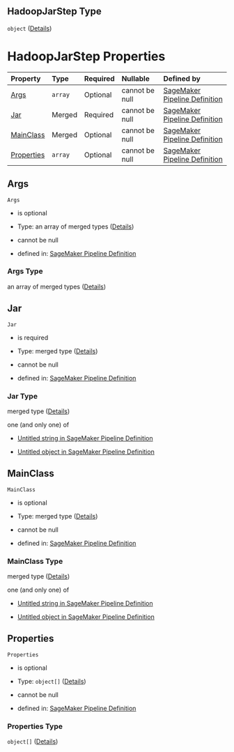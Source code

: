 ## HadoopJarStep Type

`object` ([Details](pipeline-definition-definitions-emrstep-properties-arguments-properties-stepconfig-properties-hadoopjarstep.md))

# HadoopJarStep Properties

| Property                  | Type    | Required | Nullable       | Defined by                                                                                                                                                                                                                                                                                                                                                                               |
| :------------------------ | :------ | :------- | :------------- | :--------------------------------------------------------------------------------------------------------------------------------------------------------------------------------------------------------------------------------------------------------------------------------------------------------------------------------------------------------------------------------------- |
| [Args](#args)             | `array` | Optional | cannot be null | [SageMaker Pipeline Definition](pipeline-definition-definitions-emrstep-properties-arguments-properties-stepconfig-properties-hadoopjarstep-properties-args.md "https://github.com/jerrypeng7773/sagemaker-model-building-pipeline-definition-JSON-schema/schema/#/definitions/EMRStep/properties/Arguments/properties/StepConfig/properties/HadoopJarStep/properties/Args")             |
| [Jar](#jar)               | Merged  | Required | cannot be null | [SageMaker Pipeline Definition](pipeline-definition-definitions-stringargumentvalue.md "https://github.com/jerrypeng7773/sagemaker-model-building-pipeline-definition-JSON-schema/schema/#/definitions/EMRStep/properties/Arguments/properties/StepConfig/properties/HadoopJarStep/properties/Jar")                                                                                      |
| [MainClass](#mainclass)   | Merged  | Optional | cannot be null | [SageMaker Pipeline Definition](pipeline-definition-definitions-stringargumentvalue.md "https://github.com/jerrypeng7773/sagemaker-model-building-pipeline-definition-JSON-schema/schema/#/definitions/EMRStep/properties/Arguments/properties/StepConfig/properties/HadoopJarStep/properties/MainClass")                                                                                |
| [Properties](#properties) | `array` | Optional | cannot be null | [SageMaker Pipeline Definition](pipeline-definition-definitions-emrstep-properties-arguments-properties-stepconfig-properties-hadoopjarstep-properties-properties.md "https://github.com/jerrypeng7773/sagemaker-model-building-pipeline-definition-JSON-schema/schema/#/definitions/EMRStep/properties/Arguments/properties/StepConfig/properties/HadoopJarStep/properties/Properties") |

## Args



`Args`

*   is optional

*   Type: an array of merged types ([Details](pipeline-definition-definitions-stringargumentvalue.md))

*   cannot be null

*   defined in: [SageMaker Pipeline Definition](pipeline-definition-definitions-emrstep-properties-arguments-properties-stepconfig-properties-hadoopjarstep-properties-args.md "https://github.com/jerrypeng7773/sagemaker-model-building-pipeline-definition-JSON-schema/schema/#/definitions/EMRStep/properties/Arguments/properties/StepConfig/properties/HadoopJarStep/properties/Args")

### Args Type

an array of merged types ([Details](pipeline-definition-definitions-stringargumentvalue.md))

## Jar



`Jar`

*   is required

*   Type: merged type ([Details](pipeline-definition-definitions-stringargumentvalue.md))

*   cannot be null

*   defined in: [SageMaker Pipeline Definition](pipeline-definition-definitions-stringargumentvalue.md "https://github.com/jerrypeng7773/sagemaker-model-building-pipeline-definition-JSON-schema/schema/#/definitions/EMRStep/properties/Arguments/properties/StepConfig/properties/HadoopJarStep/properties/Jar")

### Jar Type

merged type ([Details](pipeline-definition-definitions-stringargumentvalue.md))

one (and only one) of

*   [Untitled string in SageMaker Pipeline Definition](pipeline-definition-definitions-stringargumentvalue-oneof-0.md "check type definition")

*   [Untitled object in SageMaker Pipeline Definition](pipeline-definition-definitions-getfunction.md "check type definition")

## MainClass



`MainClass`

*   is optional

*   Type: merged type ([Details](pipeline-definition-definitions-stringargumentvalue.md))

*   cannot be null

*   defined in: [SageMaker Pipeline Definition](pipeline-definition-definitions-stringargumentvalue.md "https://github.com/jerrypeng7773/sagemaker-model-building-pipeline-definition-JSON-schema/schema/#/definitions/EMRStep/properties/Arguments/properties/StepConfig/properties/HadoopJarStep/properties/MainClass")

### MainClass Type

merged type ([Details](pipeline-definition-definitions-stringargumentvalue.md))

one (and only one) of

*   [Untitled string in SageMaker Pipeline Definition](pipeline-definition-definitions-stringargumentvalue-oneof-0.md "check type definition")

*   [Untitled object in SageMaker Pipeline Definition](pipeline-definition-definitions-getfunction.md "check type definition")

## Properties



`Properties`

*   is optional

*   Type: `object[]` ([Details](pipeline-definition-definitions-emrstep-properties-arguments-properties-stepconfig-properties-hadoopjarstep-properties-properties-items.md))

*   cannot be null

*   defined in: [SageMaker Pipeline Definition](pipeline-definition-definitions-emrstep-properties-arguments-properties-stepconfig-properties-hadoopjarstep-properties-properties.md "https://github.com/jerrypeng7773/sagemaker-model-building-pipeline-definition-JSON-schema/schema/#/definitions/EMRStep/properties/Arguments/properties/StepConfig/properties/HadoopJarStep/properties/Properties")

### Properties Type

`object[]` ([Details](pipeline-definition-definitions-emrstep-properties-arguments-properties-stepconfig-properties-hadoopjarstep-properties-properties-items.md))

